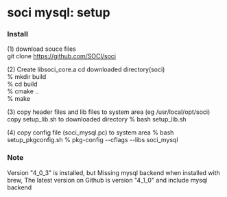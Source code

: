 soci mysql: setup
===============


### Install
(1) download souce files  
git clone  https://github.com/SOCI/soci

(2) Create libsoci_core.a
cd downloaded directory(soci)  
% mkdir build  
% cd build  
% cmake ..  
% make  

(3) copy header files and lib files to system area 
(eg /usr/local/opt/soci)
copy setup_lib.sh to downloaded directory
% bash setup_lib.sh

(4) copy config file (soci_mysql.pc) to system area 
% bash setup_pkgconfig.sh
% pkg-config --cflags --libs soci_mysql


### Note
Version "4_0_3"  is installed, 
but Missing mysql backend
when installed with brew,
The latest version on Github is version "4_1_0"
and include mysql backend

